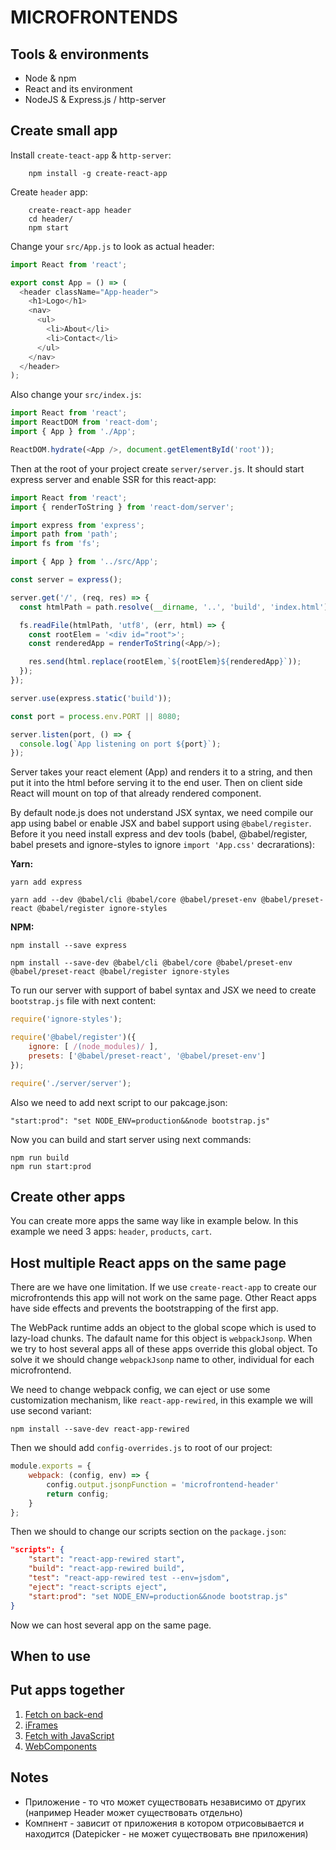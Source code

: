# MICROFRONTENDS

## Tools & environments

- Node & npm
- React and its environment
- NodeJS & Express.js / http-server

## Create small app

Install `create-teact-app` & `http-server`:

        npm install -g create-react-app

Create `header` app:

        create-react-app header
        cd header/
        npm start

Change your `src/App.js` to look as actual header:

```js
import React from 'react';

export const App = () => (
  <header className="App-header">
    <h1>Logo</h1>
    <nav>
      <ul>
        <li>About</li>
        <li>Contact</li>
      </ul>
    </nav>
  </header>
);
```

Also change your `src/index.js`:

```js
import React from 'react';
import ReactDOM from 'react-dom';
import { App } from './App';

ReactDOM.hydrate(<App />, document.getElementById('root'));
```

Then at the root of your project create `server/server.js`. It should start express server and enable SSR for this react-app:

``` js
import React from 'react';
import { renderToString } from 'react-dom/server';

import express from 'express';
import path from 'path';
import fs from 'fs';

import { App } from '../src/App';

const server = express();

server.get('/', (req, res) => {
  const htmlPath = path.resolve(__dirname, '..', 'build', 'index.html');

  fs.readFile(htmlPath, 'utf8', (err, html) => {
    const rootElem = '<div id="root">';
    const renderedApp = renderToString(<App/>);

    res.send(html.replace(rootElem,`${rootElem}${renderedApp}`));
  });
});

server.use(express.static('build'));

const port = process.env.PORT || 8080;

server.listen(port, () => {
  console.log(`App listening on port ${port}`);
});
```

Server takes your react element (App) and renders it to a string, and then put it into the html before serving it to the end user. Then on client side React will mount on top of that already rendered component.

By default node.js does not understand JSX syntax, we need compile our app using babel or enable JSX and babel support using `@babel/register`. Before it you need install express and dev tools (babel, @babel/register, babel presets and ignore-styles to ignore `import 'App.css'` decrarations):

**Yarn:**

    yarn add express

    yarn add --dev @babel/cli @babel/core @babel/preset-env @babel/preset-react @babel/register ignore-styles

**NPM:**

    npm install --save express

    npm install --save-dev @babel/cli @babel/core @babel/preset-env @babel/preset-react @babel/register ignore-styles

To run our server with support of babel syntax and JSX we need to create `bootstrap.js` file with next content:

``` js
require('ignore-styles');

require('@babel/register')({
    ignore: [ /(node_modules)/ ],
    presets: ['@babel/preset-react', '@babel/preset-env']
});

require('./server/server');
```

Also we need to add next script to our pakcage.json:

    "start:prod": "set NODE_ENV=production&&node bootstrap.js"

Now you can build and start server using next commands:

    npm run build
    npm run start:prod

## Create other apps

You can create more apps the same way like in example below. In this example we need 3 apps: `header`, `products`, `cart`.

## Host multiple React apps on the same page

There are we have one limitation. If we use `create-react-app` to create our microfrontends this app will not work on the same page. Other React apps have side effects and prevents the bootstrapping of the first app.

The WebPack runtime adds an object to the global scope which is used to lazy-load chunks. The dafault name for this object is `webpackJsonp`. When we try to host several apps all of these apps override this global object. To solve it we should change `webpackJsonp` name to other, individual for each microfrontend.

We need to change webpack config, we can eject or use some customization mechanism, like `react-app-rewired`, in this example we will use second variant:

    npm install --save-dev react-app-rewired

Then we should add `config-overrides.js` to root of our project:

```js
module.exports = {
    webpack: (config, env) => {
        config.output.jsonpFunction = 'microfrontend-header'
        return config;
    }
};

```

Then we should to change our scripts section on the `package.json`:

``` json
"scripts": {
    "start": "react-app-rewired start",
    "build": "react-app-rewired build",
    "test": "react-app-rewired test --env=jsdom",
    "eject": "react-scripts eject",
    "start:prod": "set NODE_ENV=production&&node bootstrap.js"
}
```

Now we can host several app on the same page.

## When to use

## Put apps together

1. [Fetch on back-end](./back-end-fetch/README.md)
2. [iFrames](./iframes/README.md)
3. [Fetch with JavaScript](./js/README.md)
4. [WebComponents](./webcomponents/README.md)

## Notes

- Приложение - то что может существовать независимо от других (например Header может существовать отдельно)
- Компнент - зависит от приложения в котором отрисовывается и находится (Datepicker - не может существовать вне приложения)